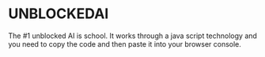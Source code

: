# UNBLOCKEDAI
The #1 unblocked AI is school. It works through a java script technology and you need to copy the code and then paste it into your browser console.
